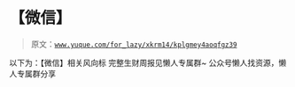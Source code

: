 # 【微信】

> 原文：[`www.yuque.com/for_lazy/xkrm14/kplgmey4aoqfgz39`](https://www.yuque.com/for_lazy/xkrm14/kplgmey4aoqfgz39)

<ne-p id="u823204d8" data-lake-id="u823204d8"><ne-text id="u9029a2dc">以下为：【微信】相关风向标</ne-text></ne-p> <ne-p id="u2ebe47cf" data-lake-id="u2ebe47cf"><ne-text id="u82fb43ee">完整生财周报见懒人专属群~</ne-text></ne-p> <ne-p id="u5d351287" data-lake-id="u5d351287"><ne-text id="ue47b1fd4">公众号懒人找资源，懒人专属群分享</ne-text></ne-p>